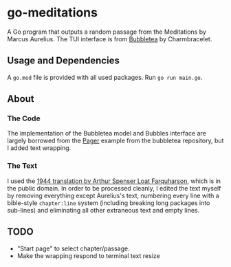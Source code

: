 # go-meditations
A Go program that outputs a random passage from the Meditations by Marcus Aurelius. 
The TUI interface is from [Bubbletea](https://github.com/charmbracelet/bubbletea/tree/master/examples) by Charmbracelet.

## Usage and Dependencies
A `go.mod` file is provided with all used packages. Run `go run main.go`.

## About

### The Code
The implementation of the Bubbletea model and Bubbles interface are largely borrowed from the [Pager](https://github.com/charmbracelet/bubbletea/blob/master/examples/pager/main.go) example from the bubbletea repository, but I added text wrapping.

### The Text
I used the [1944 translation by Arthur Spenser Loat Farquharson](https://en.wikisource.org/wiki/The_Meditations_of_the_Emperor_Marcus_Antoninus), which is in the public domain. 
In order to be processed cleanly, I edited the text myself by removing everything except Aurelius's text, 
numbering every line with a bible-style `chapter:line` system (including breaking long packages into sub-lines) 
and eliminating all other extraneous text and empty lines.

## TODO
* "Start page" to select chapter/passage.
* Make the wrapping respond to terminal text resize
